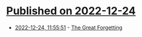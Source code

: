 # [Published on 2022-12-24](index.md)

* [2022-12-24, 11:55:51](https://news.ycombinator.com/item?id=34116041) - [The Great Forgetting](https://nautil.us/the-great-forgetting-253223/)
